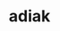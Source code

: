 ---
title: "adiak"
layout: cache
categories: [package, develop]
meta: {"versions": ["0.4.0"], "compilers": ["cce@=15.0.1", "gcc@=11.4.0", "gcc@=7.3.1", "gcc@=7.5.0", "gcc@=9.4.0", "oneapi@=2023.2.0", "oneapi@=2024.0.0"], "oss": ["amzn2", "rhel8", "ubuntu18.04", "ubuntu20.04", "ubuntu22.04"], "platforms": ["linux"], "targets": ["aarch64", "neoverse_n1", "neoverse_v1", "neoverse_v2", "ppc64le", "x86_64_v3", "zen4"], "stacks": ["e4s", "e4s-aarch64", "e4s-cray-rhel", "e4s-neoverse-v2", "e4s-neoverse_v1", "e4s-oneapi", "e4s-power", "e4s-rocm-external", "radiuss", "radiuss-aws", "radiuss-aws-aarch64", "root"], "num_specs": 25, "num_specs_by_stack": {"root": 25, "radiuss-aws-aarch64": 4, "radiuss-aws": 2, "e4s-cray-rhel": 1, "radiuss": 4, "e4s-neoverse_v1": 2, "e4s-power": 3, "e4s-rocm-external": 2, "e4s": 2, "e4s-oneapi": 3, "e4s-aarch64": 2, "e4s-neoverse-v2": 2}}
spec_details: [{"hash": "e26h72yos6dt5ojwosrcwirgathysxmy", "compiler": "gcc@=7.3.1", "versions": ["0.4.0"], "os": "amzn2", "platform": "linux", "target": "aarch64", "variants": ["build_system=cmake", "build_type=Release", "generator=make", "~ipo", "+mpi", "+shared"], "stacks": ["root", "radiuss-aws-aarch64"], "size": "-", "tarball": "https://binaries.spack.io/develop/build_cache/linux-amzn2-aarch64/gcc-7.3.1/adiak-0.4.0/linux-amzn2-aarch64-gcc-7.3.1-adiak-0.4.0-e26h72yos6dt5ojwosrcwirgathysxmy.spack"}, {"hash": "d3isvxdg6blxdfm2j2tojhb7svlswogw", "compiler": "gcc@=7.3.1", "versions": ["0.4.0"], "os": "amzn2", "platform": "linux", "target": "aarch64", "variants": ["build_system=cmake", "build_type=Release", "generator=make", "~ipo", "+mpi", "+shared"], "stacks": ["root", "radiuss-aws-aarch64"], "size": "-", "tarball": "https://binaries.spack.io/develop/build_cache/linux-amzn2-aarch64/gcc-7.3.1/adiak-0.4.0/linux-amzn2-aarch64-gcc-7.3.1-adiak-0.4.0-d3isvxdg6blxdfm2j2tojhb7svlswogw.spack"}, {"hash": "rtlz5xti6wjdislzjyh6jlo5exgtehfm", "compiler": "gcc@=7.3.1", "versions": ["0.4.0"], "os": "amzn2", "platform": "linux", "target": "neoverse_n1", "variants": ["build_system=cmake", "build_type=Release", "generator=make", "~ipo", "+mpi", "+shared"], "stacks": ["root", "radiuss-aws-aarch64"], "size": "-", "tarball": "https://binaries.spack.io/develop/build_cache/linux-amzn2-neoverse_n1/gcc-7.3.1/adiak-0.4.0/linux-amzn2-neoverse_n1-gcc-7.3.1-adiak-0.4.0-rtlz5xti6wjdislzjyh6jlo5exgtehfm.spack"}, {"hash": "ra4xrg7lrqs2hozpcqh7afg7ug2jfyh5", "compiler": "gcc@=7.3.1", "versions": ["0.4.0"], "os": "amzn2", "platform": "linux", "target": "neoverse_n1", "variants": ["build_system=cmake", "build_type=Release", "generator=make", "~ipo", "+mpi", "+shared"], "stacks": ["root", "radiuss-aws-aarch64"], "size": "-", "tarball": "https://binaries.spack.io/develop/build_cache/linux-amzn2-neoverse_n1/gcc-7.3.1/adiak-0.4.0/linux-amzn2-neoverse_n1-gcc-7.3.1-adiak-0.4.0-ra4xrg7lrqs2hozpcqh7afg7ug2jfyh5.spack"}, {"hash": "zgcwl2r4zsjruxs5yivflqewgknlme2f", "compiler": "gcc@=7.3.1", "versions": ["0.4.0"], "os": "amzn2", "platform": "linux", "target": "x86_64_v3", "variants": ["build_system=cmake", "build_type=Release", "generator=make", "~ipo", "+mpi", "+shared"], "stacks": ["root", "radiuss-aws"], "size": "-", "tarball": "https://binaries.spack.io/develop/build_cache/linux-amzn2-x86_64_v3/gcc-7.3.1/adiak-0.4.0/linux-amzn2-x86_64_v3-gcc-7.3.1-adiak-0.4.0-zgcwl2r4zsjruxs5yivflqewgknlme2f.spack"}, {"hash": "6qguo63uyfqsvpary2hc7gbbwbmj6rvv", "compiler": "gcc@=7.3.1", "versions": ["0.4.0"], "os": "amzn2", "platform": "linux", "target": "x86_64_v3", "variants": ["build_system=cmake", "build_type=Release", "generator=make", "~ipo", "+mpi", "+shared"], "stacks": ["root", "radiuss-aws"], "size": "-", "tarball": "https://binaries.spack.io/develop/build_cache/linux-amzn2-x86_64_v3/gcc-7.3.1/adiak-0.4.0/linux-amzn2-x86_64_v3-gcc-7.3.1-adiak-0.4.0-6qguo63uyfqsvpary2hc7gbbwbmj6rvv.spack"}, {"hash": "fa7l5djoa4fonpeunsm5xany3jr4tzti", "compiler": "cce@=15.0.1", "versions": ["0.4.0"], "os": "rhel8", "platform": "linux", "target": "zen4", "variants": ["build_system=cmake", "build_type=Release", "generator=make", "~ipo", "+mpi", "+shared"], "stacks": ["root", "e4s-cray-rhel"], "size": "-", "tarball": "https://binaries.spack.io/develop/build_cache/linux-rhel8-zen4/cce-15.0.1/adiak-0.4.0/linux-rhel8-zen4-cce-15.0.1-adiak-0.4.0-fa7l5djoa4fonpeunsm5xany3jr4tzti.spack"}, {"hash": "jpszlbprwjh52rhlwqlqgu22zhvmmydx", "compiler": "gcc@=7.5.0", "versions": ["0.4.0"], "os": "ubuntu18.04", "platform": "linux", "target": "x86_64_v3", "variants": ["build_system=cmake", "build_type=Release", "generator=make", "~ipo", "+mpi", "+shared"], "stacks": ["root", "radiuss"], "size": "-", "tarball": "https://binaries.spack.io/develop/build_cache/linux-ubuntu18.04-x86_64_v3/gcc-7.5.0/adiak-0.4.0/linux-ubuntu18.04-x86_64_v3-gcc-7.5.0-adiak-0.4.0-jpszlbprwjh52rhlwqlqgu22zhvmmydx.spack"}, {"hash": "dsytnpohm2auos3o7vfibycgg7joavcd", "compiler": "gcc@=7.5.0", "versions": ["0.4.0"], "os": "ubuntu18.04", "platform": "linux", "target": "x86_64_v3", "variants": ["build_system=cmake", "build_type=Release", "generator=make", "~ipo", "+mpi", "+shared"], "stacks": ["root", "radiuss"], "size": "-", "tarball": "https://binaries.spack.io/develop/build_cache/linux-ubuntu18.04-x86_64_v3/gcc-7.5.0/adiak-0.4.0/linux-ubuntu18.04-x86_64_v3-gcc-7.5.0-adiak-0.4.0-dsytnpohm2auos3o7vfibycgg7joavcd.spack"}, {"hash": "474ydwqwtqtjeazcvcddu5qrxanhym7p", "compiler": "gcc@=7.5.0", "versions": ["0.4.0"], "os": "ubuntu18.04", "platform": "linux", "target": "x86_64_v3", "variants": ["build_system=cmake", "build_type=Release", "generator=make", "~ipo", "+mpi", "+shared"], "stacks": ["root", "radiuss"], "size": "-", "tarball": "https://binaries.spack.io/develop/build_cache/linux-ubuntu18.04-x86_64_v3/gcc-7.5.0/adiak-0.4.0/linux-ubuntu18.04-x86_64_v3-gcc-7.5.0-adiak-0.4.0-474ydwqwtqtjeazcvcddu5qrxanhym7p.spack"}, {"hash": "zxp7fwux4rxkbo7xlzygzmnhv6n5dcox", "compiler": "gcc@=7.5.0", "versions": ["0.4.0"], "os": "ubuntu18.04", "platform": "linux", "target": "x86_64_v3", "variants": ["build_system=cmake", "build_type=Release", "generator=make", "~ipo", "+mpi", "+shared"], "stacks": ["root", "radiuss"], "size": "-", "tarball": "https://binaries.spack.io/develop/build_cache/linux-ubuntu18.04-x86_64_v3/gcc-7.5.0/adiak-0.4.0/linux-ubuntu18.04-x86_64_v3-gcc-7.5.0-adiak-0.4.0-zxp7fwux4rxkbo7xlzygzmnhv6n5dcox.spack"}, {"hash": "yrvcr4pfq5zyy6djdlxmcgrjpxfddxkj", "compiler": "gcc@=11.4.0", "versions": ["0.4.0"], "os": "ubuntu20.04", "platform": "linux", "target": "neoverse_v1", "variants": ["build_system=cmake", "build_type=Release", "generator=make", "~ipo", "+mpi", "+shared"], "stacks": ["root", "e4s-neoverse_v1"], "size": "-", "tarball": "https://binaries.spack.io/develop/build_cache/linux-ubuntu20.04-neoverse_v1/gcc-11.4.0/adiak-0.4.0/linux-ubuntu20.04-neoverse_v1-gcc-11.4.0-adiak-0.4.0-yrvcr4pfq5zyy6djdlxmcgrjpxfddxkj.spack"}, {"hash": "ybzbcvqci46ledu2jy7ccqkz2otfebd5", "compiler": "gcc@=11.4.0", "versions": ["0.4.0"], "os": "ubuntu20.04", "platform": "linux", "target": "neoverse_v1", "variants": ["build_system=cmake", "build_type=Release", "generator=make", "~ipo", "+mpi", "+shared"], "stacks": ["root", "e4s-neoverse_v1"], "size": "-", "tarball": "https://binaries.spack.io/develop/build_cache/linux-ubuntu20.04-neoverse_v1/gcc-11.4.0/adiak-0.4.0/linux-ubuntu20.04-neoverse_v1-gcc-11.4.0-adiak-0.4.0-ybzbcvqci46ledu2jy7ccqkz2otfebd5.spack"}, {"hash": "dmn7e6nbubwmk33jc337l4l3zx7625dw", "compiler": "gcc@=9.4.0", "versions": ["0.4.0"], "os": "ubuntu20.04", "platform": "linux", "target": "ppc64le", "variants": ["build_system=cmake", "build_type=Release", "generator=make", "~ipo", "+mpi", "+shared"], "stacks": ["root", "e4s-power"], "size": "-", "tarball": "https://binaries.spack.io/develop/build_cache/linux-ubuntu20.04-ppc64le/gcc-9.4.0/adiak-0.4.0/linux-ubuntu20.04-ppc64le-gcc-9.4.0-adiak-0.4.0-dmn7e6nbubwmk33jc337l4l3zx7625dw.spack"}, {"hash": "qvq54qdssyawks4s7ayc6jxfnviursvs", "compiler": "gcc@=9.4.0", "versions": ["0.4.0"], "os": "ubuntu20.04", "platform": "linux", "target": "ppc64le", "variants": ["build_system=cmake", "build_type=Release", "generator=make", "~ipo", "+mpi", "+shared"], "stacks": ["root", "e4s-power"], "size": "-", "tarball": "https://binaries.spack.io/develop/build_cache/linux-ubuntu20.04-ppc64le/gcc-9.4.0/adiak-0.4.0/linux-ubuntu20.04-ppc64le-gcc-9.4.0-adiak-0.4.0-qvq54qdssyawks4s7ayc6jxfnviursvs.spack"}, {"hash": "srecbzux2govnsdchztfszlu56alcauh", "compiler": "gcc@=9.4.0", "versions": ["0.4.0"], "os": "ubuntu20.04", "platform": "linux", "target": "ppc64le", "variants": ["build_system=cmake", "build_type=Release", "generator=make", "~ipo", "+mpi", "+shared"], "stacks": ["root", "e4s-power"], "size": "-", "tarball": "https://binaries.spack.io/develop/build_cache/linux-ubuntu20.04-ppc64le/gcc-9.4.0/adiak-0.4.0/linux-ubuntu20.04-ppc64le-gcc-9.4.0-adiak-0.4.0-srecbzux2govnsdchztfszlu56alcauh.spack"}, {"hash": "kjhjys2qtmi4xwsc5pbugazkjaqy7ckv", "compiler": "gcc@=11.4.0", "versions": ["0.4.0"], "os": "ubuntu20.04", "platform": "linux", "target": "x86_64_v3", "variants": ["build_system=cmake", "build_type=Release", "generator=make", "~ipo", "+mpi", "+shared"], "stacks": ["root", "e4s-rocm-external", "e4s"], "size": "-", "tarball": "https://binaries.spack.io/develop/build_cache/linux-ubuntu20.04-x86_64_v3/gcc-11.4.0/adiak-0.4.0/linux-ubuntu20.04-x86_64_v3-gcc-11.4.0-adiak-0.4.0-kjhjys2qtmi4xwsc5pbugazkjaqy7ckv.spack"}, {"hash": "ogs2m6ugj6qgaw6kfxvieguu2hu5peel", "compiler": "gcc@=11.4.0", "versions": ["0.4.0"], "os": "ubuntu20.04", "platform": "linux", "target": "x86_64_v3", "variants": ["build_system=cmake", "build_type=Release", "generator=make", "~ipo", "+mpi", "+shared"], "stacks": ["root", "e4s-rocm-external", "e4s"], "size": "-", "tarball": "https://binaries.spack.io/develop/build_cache/linux-ubuntu20.04-x86_64_v3/gcc-11.4.0/adiak-0.4.0/linux-ubuntu20.04-x86_64_v3-gcc-11.4.0-adiak-0.4.0-ogs2m6ugj6qgaw6kfxvieguu2hu5peel.spack"}, {"hash": "5h32sqcfrcs35p4lw4gr6eficffsbmpx", "compiler": "oneapi@=2023.2.0", "versions": ["0.4.0"], "os": "ubuntu20.04", "platform": "linux", "target": "x86_64_v3", "variants": ["build_system=cmake", "build_type=Release", "generator=make", "~ipo", "+mpi", "+shared"], "stacks": ["root", "e4s-oneapi"], "size": "-", "tarball": "https://binaries.spack.io/develop/build_cache/linux-ubuntu20.04-x86_64_v3/oneapi-2023.2.0/adiak-0.4.0/linux-ubuntu20.04-x86_64_v3-oneapi-2023.2.0-adiak-0.4.0-5h32sqcfrcs35p4lw4gr6eficffsbmpx.spack"}, {"hash": "tmutdzj2iqnbpyxf7u2n774k3fz75ipe", "compiler": "gcc@=11.4.0", "versions": ["0.4.0"], "os": "ubuntu22.04", "platform": "linux", "target": "aarch64", "variants": ["build_system=cmake", "build_type=Release", "generator=make", "~ipo", "+mpi", "+shared"], "stacks": ["root", "e4s-aarch64"], "size": "-", "tarball": "https://binaries.spack.io/develop/build_cache/linux-ubuntu22.04-aarch64/gcc-11.4.0/adiak-0.4.0/linux-ubuntu22.04-aarch64-gcc-11.4.0-adiak-0.4.0-tmutdzj2iqnbpyxf7u2n774k3fz75ipe.spack"}, {"hash": "dafx6wgxqf24jbelaotk4qatccerlfkk", "compiler": "gcc@=11.4.0", "versions": ["0.4.0"], "os": "ubuntu22.04", "platform": "linux", "target": "aarch64", "variants": ["build_system=cmake", "build_type=Release", "generator=make", "~ipo", "+mpi", "+shared"], "stacks": ["root", "e4s-aarch64"], "size": "-", "tarball": "https://binaries.spack.io/develop/build_cache/linux-ubuntu22.04-aarch64/gcc-11.4.0/adiak-0.4.0/linux-ubuntu22.04-aarch64-gcc-11.4.0-adiak-0.4.0-dafx6wgxqf24jbelaotk4qatccerlfkk.spack"}, {"hash": "ncckwugmo2wanfbwsqgjs2xf4vqr77k6", "compiler": "gcc@=11.4.0", "versions": ["0.4.0"], "os": "ubuntu22.04", "platform": "linux", "target": "neoverse_v2", "variants": ["build_system=cmake", "build_type=Release", "generator=make", "~ipo", "+mpi", "+shared"], "stacks": ["root", "e4s-neoverse-v2"], "size": "-", "tarball": "https://binaries.spack.io/develop/build_cache/linux-ubuntu22.04-neoverse_v2/gcc-11.4.0/adiak-0.4.0/linux-ubuntu22.04-neoverse_v2-gcc-11.4.0-adiak-0.4.0-ncckwugmo2wanfbwsqgjs2xf4vqr77k6.spack"}, {"hash": "ges665ix2jcc62ev33uedmk3a3litgme", "compiler": "gcc@=11.4.0", "versions": ["0.4.0"], "os": "ubuntu22.04", "platform": "linux", "target": "neoverse_v2", "variants": ["build_system=cmake", "build_type=Release", "generator=make", "~ipo", "+mpi", "+shared"], "stacks": ["root", "e4s-neoverse-v2"], "size": "-", "tarball": "https://binaries.spack.io/develop/build_cache/linux-ubuntu22.04-neoverse_v2/gcc-11.4.0/adiak-0.4.0/linux-ubuntu22.04-neoverse_v2-gcc-11.4.0-adiak-0.4.0-ges665ix2jcc62ev33uedmk3a3litgme.spack"}, {"hash": "ikxmxawt3aihxkfws5jd43u2gvvmydgw", "compiler": "oneapi@=2024.0.0", "versions": ["0.4.0"], "os": "ubuntu22.04", "platform": "linux", "target": "x86_64_v3", "variants": ["build_system=cmake", "build_type=Release", "generator=make", "~ipo", "+mpi", "+shared"], "stacks": ["root", "e4s-oneapi"], "size": "-", "tarball": "https://binaries.spack.io/develop/build_cache/linux-ubuntu22.04-x86_64_v3/oneapi-2024.0.0/adiak-0.4.0/linux-ubuntu22.04-x86_64_v3-oneapi-2024.0.0-adiak-0.4.0-ikxmxawt3aihxkfws5jd43u2gvvmydgw.spack"}, {"hash": "4lds4nekkpjf4khhcxx2rluo57iax7nr", "compiler": "oneapi@=2024.0.0", "versions": ["0.4.0"], "os": "ubuntu22.04", "platform": "linux", "target": "x86_64_v3", "variants": ["build_system=cmake", "build_type=Release", "generator=make", "~ipo", "+mpi", "+shared"], "stacks": ["root", "e4s-oneapi"], "size": "-", "tarball": "https://binaries.spack.io/develop/build_cache/linux-ubuntu22.04-x86_64_v3/oneapi-2024.0.0/adiak-0.4.0/linux-ubuntu22.04-x86_64_v3-oneapi-2024.0.0-adiak-0.4.0-4lds4nekkpjf4khhcxx2rluo57iax7nr.spack"}]
---